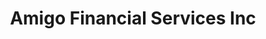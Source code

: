 ---
title: Amigo Financial Services Inc
slug: amigo-financial-services-inc
updated-on: '2024-05-30T13:44:31.749Z'
created-on: '2024-05-30T13:41:46.671Z'
published-on: '2024-05-30T13:54:32.469Z'
f_city-state-2:
- cms/city/huntington-park-ca.md
f_locations:
- cms/payday-loan/amigo-financial-services-inc-4458.md
f_states:
- cms/state/california.md
layout: '[company].html'
tags: company
---